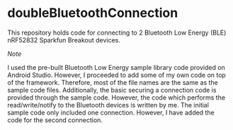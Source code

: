 # doubleBluetoothConnection
This repository holds code for connecting to 2 Bluetooth Low Energy (BLE) nRF52832 Sparkfun Breakout devices.

*Note*

I used the pre-built Bluetooth Low Energy sample library code provided on Android Studio. However, I proceeded to add some of my own code on top of the framework. Therefore, most of the file names are the same as the sample code files. Additionally, the basic securing a connection code is provided through the sample code. However, the code which performs the read/write/notify to the Bluetooth devices is written by me. The initial sample code only included one connection. However, I have added the code for the second connection.
